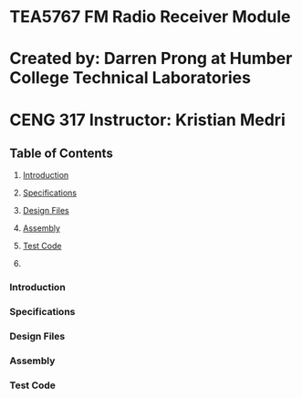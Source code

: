 # TEA5767 FM Radio Receiver Module
# Created by: Darren Prong at Humber College Technical Laboratories
# CENG 317 Instructor: Kristian Medri

## Table of Contents
1. [Introduction](#introduction)

2. [Specifications](#specifications)

3. [Design Files](#design-files)

4. [Assembly](#assembly)

5. [Test Code](#test-code)

6. [](#)


### Introduction

### Specifications

### Design Files

### Assembly

### Test Code

###
